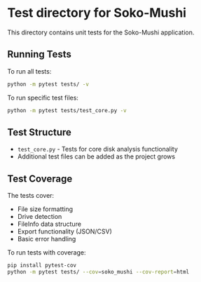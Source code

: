 # Test directory for Soko-Mushi

This directory contains unit tests for the Soko-Mushi application.

## Running Tests

To run all tests:
```bash
python -m pytest tests/ -v
```

To run specific test files:
```bash
python -m pytest tests/test_core.py -v
```

## Test Structure

- `test_core.py` - Tests for core disk analysis functionality
- Additional test files can be added as the project grows

## Test Coverage

The tests cover:
- File size formatting
- Drive detection
- FileInfo data structure
- Export functionality (JSON/CSV)
- Basic error handling

To run tests with coverage:
```bash
pip install pytest-cov
python -m pytest tests/ --cov=soko_mushi --cov-report=html
```
